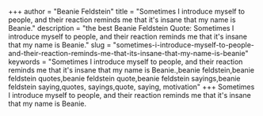 +++
author = "Beanie Feldstein"
title = "Sometimes I introduce myself to people, and their reaction reminds me that it's insane that my name is Beanie."
description = "the best Beanie Feldstein Quote: Sometimes I introduce myself to people, and their reaction reminds me that it's insane that my name is Beanie."
slug = "sometimes-i-introduce-myself-to-people-and-their-reaction-reminds-me-that-its-insane-that-my-name-is-beanie"
keywords = "Sometimes I introduce myself to people, and their reaction reminds me that it's insane that my name is Beanie.,beanie feldstein,beanie feldstein quotes,beanie feldstein quote,beanie feldstein sayings,beanie feldstein saying,quotes, sayings,quote, saying, motivation"
+++
Sometimes I introduce myself to people, and their reaction reminds me that it's insane that my name is Beanie.
